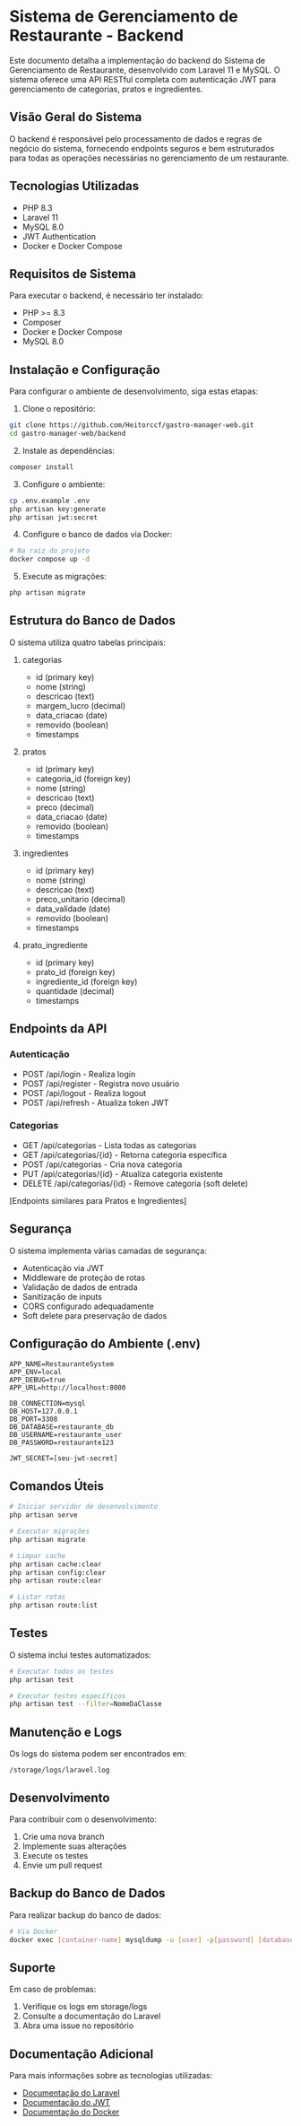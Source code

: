 # Sistema de Gerenciamento de Restaurante - Backend

Este documento detalha a implementação do backend do Sistema de Gerenciamento de Restaurante, desenvolvido com Laravel 11 e MySQL. O sistema oferece uma API RESTful completa com autenticação JWT para gerenciamento de categorias, pratos e ingredientes.

## Visão Geral do Sistema

O backend é responsável pelo processamento de dados e regras de negócio do sistema, fornecendo endpoints seguros e bem estruturados para todas as operações necessárias no gerenciamento de um restaurante.

## Tecnologias Utilizadas

- PHP 8.3
- Laravel 11
- MySQL 8.0
- JWT Authentication
- Docker e Docker Compose

## Requisitos de Sistema

Para executar o backend, é necessário ter instalado:

- PHP >= 8.3
- Composer
- Docker e Docker Compose
- MySQL 8.0

## Instalação e Configuração

Para configurar o ambiente de desenvolvimento, siga estas etapas:

1. Clone o repositório:
```bash
git clone https://github.com/Heitorccf/gastro-manager-web.git
cd gastro-manager-web/backend
```

2. Instale as dependências:
```bash
composer install
```

3. Configure o ambiente:
```bash
cp .env.example .env
php artisan key:generate
php artisan jwt:secret
```

4. Configure o banco de dados via Docker:
```bash
# Na raiz do projeto
docker compose up -d
```

5. Execute as migrações:
```bash
php artisan migrate
```

## Estrutura do Banco de Dados

O sistema utiliza quatro tabelas principais:

1. categorias
   - id (primary key)
   - nome (string)
   - descricao (text)
   - margem_lucro (decimal)
   - data_criacao (date)
   - removido (boolean)
   - timestamps

2. pratos
   - id (primary key)
   - categoria_id (foreign key)
   - nome (string)
   - descricao (text)
   - preco (decimal)
   - data_criacao (date)
   - removido (boolean)
   - timestamps

3. ingredientes
   - id (primary key)
   - nome (string)
   - descricao (text)
   - preco_unitario (decimal)
   - data_validade (date)
   - removido (boolean)
   - timestamps

4. prato_ingrediente
   - id (primary key)
   - prato_id (foreign key)
   - ingrediente_id (foreign key)
   - quantidade (decimal)
   - timestamps

## Endpoints da API

### Autenticação
- POST /api/login - Realiza login
- POST /api/register - Registra novo usuário
- POST /api/logout - Realiza logout
- POST /api/refresh - Atualiza token JWT

### Categorias
- GET /api/categorias - Lista todas as categorias
- GET /api/categorias/{id} - Retorna categoria específica
- POST /api/categorias - Cria nova categoria
- PUT /api/categorias/{id} - Atualiza categoria existente
- DELETE /api/categorias/{id} - Remove categoria (soft delete)

[Endpoints similares para Pratos e Ingredientes]

## Segurança

O sistema implementa várias camadas de segurança:

- Autenticação via JWT
- Middleware de proteção de rotas
- Validação de dados de entrada
- Sanitização de inputs
- CORS configurado adequadamente
- Soft delete para preservação de dados

## Configuração do Ambiente (.env)

```env
APP_NAME=RestauranteSystem
APP_ENV=local
APP_DEBUG=true
APP_URL=http://localhost:8000

DB_CONNECTION=mysql
DB_HOST=127.0.0.1
DB_PORT=3308
DB_DATABASE=restaurante_db
DB_USERNAME=restaurante_user
DB_PASSWORD=restaurante123

JWT_SECRET=[seu-jwt-secret]
```

## Comandos Úteis

```bash
# Iniciar servidor de desenvolvimento
php artisan serve

# Executar migrações
php artisan migrate

# Limpar cache
php artisan cache:clear
php artisan config:clear
php artisan route:clear

# Listar rotas
php artisan route:list
```

## Testes

O sistema inclui testes automatizados:

```bash
# Executar todos os testes
php artisan test

# Executar testes específicos
php artisan test --filter=NomeDaClasse
```

## Manutenção e Logs

Os logs do sistema podem ser encontrados em:
```
/storage/logs/laravel.log
```

## Desenvolvimento

Para contribuir com o desenvolvimento:

1. Crie uma nova branch
2. Implemente suas alterações
3. Execute os testes
4. Envie um pull request

## Backup do Banco de Dados

Para realizar backup do banco de dados:

```bash
# Via Docker
docker exec [container-name] mysqldump -u [user] -p[password] [database] > backup.sql
```

## Suporte

Em caso de problemas:

1. Verifique os logs em storage/logs
2. Consulte a documentação do Laravel
3. Abra uma issue no repositório

## Documentação Adicional

Para mais informações sobre as tecnologias utilizadas:

- [Documentação do Laravel](https://laravel.com/docs)
- [Documentação do JWT](https://jwt-auth.readthedocs.io)
- [Documentação do Docker](https://docs.docker.com)
